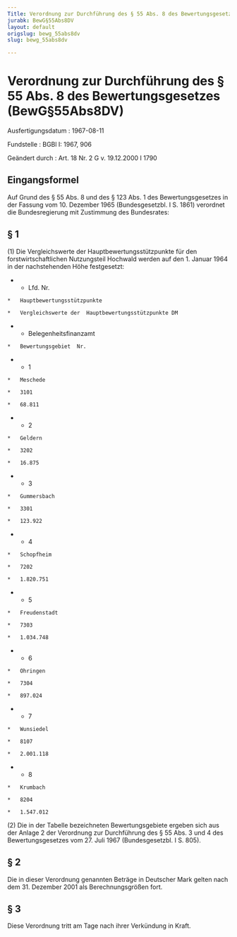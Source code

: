 ```yaml
---
Title: Verordnung zur Durchführung des § 55 Abs. 8 des Bewertungsgesetzes
jurabk: BewG§55Abs8DV
layout: default
origslug: bewg_55abs8dv
slug: bewg_55abs8dv

---
```


# Verordnung zur Durchführung des § 55 Abs. 8 des Bewertungsgesetzes (BewG§55Abs8DV)

Ausfertigungsdatum
:   1967-08-11

Fundstelle
:   BGBl I: 1967, 906

Geändert durch
:   Art. 18 Nr. 2 G v. 19.12.2000 I 1790

## Eingangsformel

Auf Grund des § 55 Abs. 8 und des § 123 Abs. 1 des Bewertungsgesetzes
in der Fassung vom 10. Dezember 1965 (Bundesgesetzbl. I S. 1861)
verordnet die Bundesregierung mit Zustimmung des Bundesrates:

## § 1

(1) Die Vergleichswerte der Hauptbewertungsstützpunkte für den
forstwirtschaftlichen Nutzungsteil Hochwald werden auf den 1. Januar
1964 in der nachstehenden Höhe festgesetzt:

*    *   Lfd. Nr.

    *   Hauptbewertungsstützpunkte

    *   Vergleichswerte der  Hauptbewertungsstützpunkte DM


*    *   Belegenheitsfinanzamt

    *   Bewertungsgebiet  Nr.


*    *   1

    *   Meschede

    *   3101

    *   68.811


*    *   2

    *   Geldern

    *   3202

    *   16.875


*    *   3

    *   Gummersbach

    *   3301

    *   123.922


*    *   4

    *   Schopfheim

    *   7202

    *   1.820.751


*    *   5

    *   Freudenstadt

    *   7303

    *   1.034.748


*    *   6

    *   Öhringen

    *   7304

    *   897.024


*    *   7

    *   Wunsiedel

    *   8107

    *   2.001.118


*    *   8

    *   Krumbach

    *   8204

    *   1.547.012




(2) Die in der Tabelle bezeichneten Bewertungsgebiete ergeben sich aus
der Anlage 2 der Verordnung zur Durchführung des § 55 Abs. 3 und 4 des
Bewertungsgesetzes vom 27. Juli 1967 (Bundesgesetzbl. I S. 805).

## § 2

Die in dieser Verordnung genannten Beträge in Deutscher Mark gelten
nach dem 31. Dezember 2001 als Berechnungsgrößen fort.

## § 3

Diese Verordnung tritt am Tage nach ihrer Verkündung in Kraft.

